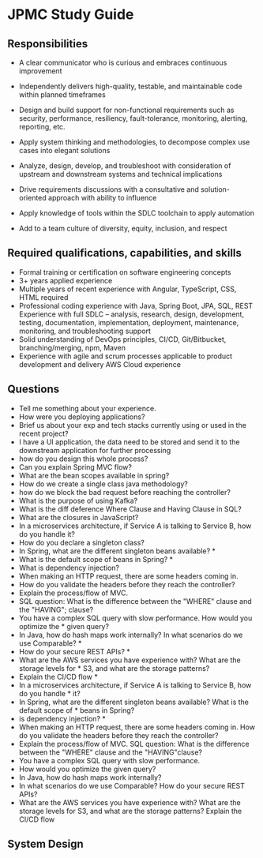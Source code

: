 # JPMC Study Guide

## Responsibilities
- A clear communicator who is curious and embraces continuous improvement
- Independently delivers high-quality, testable, and maintainable code 
within planned timeframes
- Design and build support for non-functional requirements such as security, 
performance, resiliency, fault-tolerance, monitoring, alerting, reporting, etc.

- Apply system thinking and methodologies, to decompose complex use cases into 
elegant solutions
- Analyze, design, develop, and troubleshoot with consideration of upstream 
and downstream systems and technical implications
- Drive requirements discussions with a consultative and solution-oriented 
approach with ability to influence
- Apply knowledge of tools within the SDLC toolchain to apply automation
- Add to a team culture of diversity, equity, inclusion, and respect


## Required qualifications, capabilities, and skills

- Formal training or certification on software engineering concepts 
- 3+ years applied experience
- Multiple years of recent experience with Angular, TypeScript, CSS, HTML required
- Professional coding experience with Java, Spring Boot, JPA, SQL,
REST Experience with full SDLC – analysis, research, design, development,
testing, documentation, implementation, deployment, maintenance, monitoring, 
and troubleshooting support
- Solid understanding of DevOps principles, CI/CD, Git/Bitbucket, branching/merging, 
npm, Maven
- Experience with agile and scrum processes applicable to product development and delivery
AWS Cloud experience

## Questions
* Tell me something about your experience.
* How were you deploying applications?
* Brief us about your exp and tech stacks currently using or used in the recent project?
* I have a UI application, the data need to be stored and send it to the downstream application for further processing
* how do you design this whole process?
* Can you explain Spring MVC flow?
* What are the bean scopes available in spring? 
* How do we create a single class java methodology?
* how do we block the bad request before reaching the controller?
* What is the purpose of using Kafka?
* What is the diff deference Where Clause and Having Clause in SQL? 
* What are the closures in JavaScript?
* In a microservices architecture, if Service A is talking to Service B, how do you handle it? 
* How do you declare a singleton class?
* In Spring, what are the different singleton beans available? *
* What is the default scope of beans in Spring? *
* What is dependency injection?
* When making an HTTP request, there are some headers coming in. 
* How do you validate the headers before they reach the controller?
* Explain the process/flow of MVC.
* SQL question: What is the difference between the "WHERE" clause and the "HAVING"; clause?
* You have a complex SQL query with slow performance. How would you optimize the *
given query?
* In Java, how do hash maps work internally? In what scenarios do we use Comparable? *
* How do your secure REST APIs? *
* What are the AWS services you have experience with? What are the storage levels for *
S3, and what are the storage patterns?
* Explain the CI/CD flow *
* In a microservices architecture, if Service A is talking to Service B, how do you handle *
it?
* In Spring, what are the different singleton beans available? What is the default scope of *
beans in Spring?
* is dependency injection? *
* When making an HTTP request, there are some headers coming in. How do you validate the headers before they reach the controller? 
* Explain the process/flow of MVC.
SQL question: What is the difference between the "WHERE" clause and the "HAVING"clause?
* You have a complex SQL query with slow performance.
* How would you optimize the given query?
* In Java, how do hash maps work internally?
* In what scenarios do we use Comparable? How do your secure REST APIs?
* What are the AWS services you have experience with? What are the storage levels for
S3, and what are the storage patterns? Explain the CI/CD flow


## System Design
